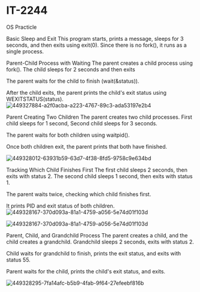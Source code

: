 # IT-2244
OS Practicle


Basic Sleep and Exit This program starts, prints a message, sleeps for 3 seconds, and then exits using exit(0).
Since there is no fork(), it runs as a single process.


Parent-Child Process with Waiting The parent creates a child process using fork().
The child sleeps for 2 seconds and then exits

The parent waits for the child to finish (wait(&status)).

After the child exits, the parent prints the child's exit status using WEXITSTATUS(status).
![449327884-a2f0acba-a223-4767-89c3-ada53197e2b4](https://github.com/user-attachments/assets/f59dec56-9f91-4696-b22d-0baa38dee5a4)

Parent Creating Two Children The parent creates two child processes.
First child sleeps for 1 second, Second child sleeps for 3 seconds.

The parent waits for both children using waitpid().

Once both children exit, the parent prints that both have finished.

![449328012-63931b59-63d7-4f38-8fd5-9758c9e634bd](https://github.com/user-attachments/assets/bcee175e-6824-4c8a-a50e-ab8cffb1c78f)

Tracking Which Child Finishes First The first child sleeps 2 seconds, then exits with status 2.
The second child sleeps 1 second, then exits with status 1.

The parent waits twice, checking which child finishes first.

It prints PID and exit status of both children.
![449328167-370d093a-81a1-4759-a056-5e74d01f103d](https://github.com/user-attachments/assets/f2862f08-685c-4780-8098-74e22484763c)




![449328167-370d093a-81a1-4759-a056-5e74d01f103d](https://github.com/user-attachments/assets/385492b8-1f04-4d76-ae64-bdc84b7cc2df)


Parent, Child, and Grandchild Process The parent creates a child, and the child creates a grandchild.
Grandchild sleeps 2 seconds, exits with status 2.

Child waits for grandchild to finish, prints the exit status, and exits with status 55.

Parent waits for the child, prints the child's exit status, and exits.


![449328295-7fa14afc-b5b9-4fab-9f64-27efeebf816b](https://github.com/user-attachments/assets/d8b9d639-afee-476c-bf80-fee03dda2b3f)

